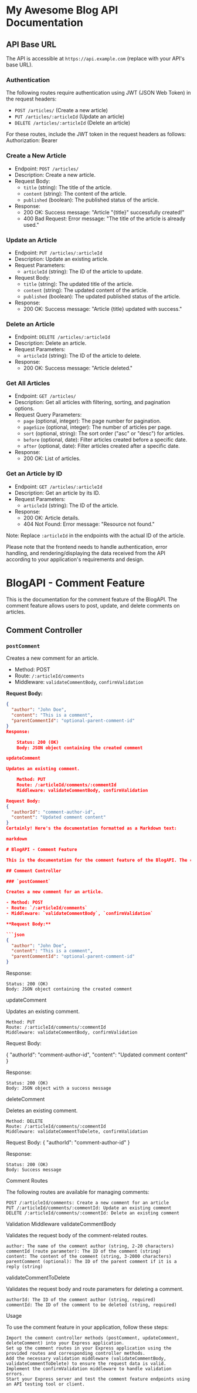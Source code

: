# My Awesome Blog API Documentation

## API Base URL

The API is accessible at `https://api.example.com` (replace with your API's base URL).

### Authentication

The following routes require authentication using JWT (JSON Web Token) in the request headers:

- `POST /articles/` (Create a new article)
- `PUT /articles/:articleId` (Update an article)
- `DELETE /articles/:articleId` (Delete an article)

For these routes, include the JWT token in the request headers as follows:
Authorization: Bearer <token>

### Create a New Article

- Endpoint: `POST /articles/`
- Description: Create a new article.
- Request Body:
  - `title` (string): The title of the article.
  - `content` (string): The content of the article.
  - `published` (boolean): The published status of the article.
- Response:
  - 200 OK: Success message: "Article "{title}" successfully created!"
  - 400 Bad Request: Error message: "The title of the article is already used."

### Update an Article

- Endpoint: `PUT /articles/:articleId`
- Description: Update an existing article.
- Request Parameters:
  - `articleId` (string): The ID of the article to update.
- Request Body:
  - `title` (string): The updated title of the article.
  - `content` (string): The updated content of the article.
  - `published` (boolean): The updated published status of the article.
- Response:
  - 200 OK: Success message: "Article {title} updated with success."

### Delete an Article

- Endpoint: `DELETE /articles/:articleId`
- Description: Delete an article.
- Request Parameters:
  - `articleId` (string): The ID of the article to delete.
- Response:
  - 200 OK: Success message: "Article deleted."

### Get All Articles

- Endpoint: `GET /articles/`
- Description: Get all articles with filtering, sorting, and pagination options.
- Request Query Parameters:
  - `page` (optional, integer): The page number for pagination.
  - `pageSize` (optional, integer): The number of articles per page.
  - `sort` (optional, string): The sort order ("asc" or "desc") for articles.
  - `before` (optional, date): Filter articles created before a specific date.
  - `after` (optional, date): Filter articles created after a specific date.
- Response:
  - 200 OK: List of articles.

### Get an Article by ID

- Endpoint: `GET /articles/:articleId`
- Description: Get an article by its ID.
- Request Parameters:
  - `articleId` (string): The ID of the article.
- Response:
  - 200 OK: Article details.
  - 404 Not Found: Error message: "Resource not found."

Note: Replace `:articleId` in the endpoints with the actual ID of the article.

Please note that the frontend needs to handle authentication, error handling, and rendering/displaying the data received from the API according to your application's requirements and design.

# BlogAPI - Comment Feature

This is the documentation for the comment feature of the BlogAPI. The comment feature allows users to post, update, and delete comments on articles.

## Comment Controller

### `postComment`

Creates a new comment for an article.

- Method: POST
- Route: `/:articleId/comments`
- Middleware: `validateCommentBody`, `confirmValidation`

**Request Body:**

````json
{
  "author": "John Doe",
  "content": "This is a comment",
  "parentCommentId": "optional-parent-comment-id"
}
Response:

    Status: 200 (OK)
    Body: JSON object containing the created comment

updateComment

Updates an existing comment.

    Method: PUT
    Route: /:articleId/comments/:commentId
    Middleware: validateCommentBody, confirmValidation

Request Body:
{
  "authorId": "comment-author-id",
  "content": "Updated comment content"
}
Certainly! Here's the documentation formatted as a Markdown text:

markdown

# BlogAPI - Comment Feature

This is the documentation for the comment feature of the BlogAPI. The comment feature allows users to post, update, and delete comments on articles.

## Comment Controller

### `postComment`

Creates a new comment for an article.

- Method: POST
- Route: `/:articleId/comments`
- Middleware: `validateCommentBody`, `confirmValidation`

**Request Body:**

```json
{
  "author": "John Doe",
  "content": "This is a comment",
  "parentCommentId": "optional-parent-comment-id"
}
````
Response:

    Status: 200 (OK)
    Body: JSON object containing the created comment

updateComment

Updates an existing comment.

    Method: PUT
    Route: /:articleId/comments/:commentId
    Middleware: validateCommentBody, confirmValidation

Request Body:


{
  "authorId": "comment-author-id",
  "content": "Updated comment content"
}

Response:

    Status: 200 (OK)
    Body: JSON object with a success message

deleteComment

Deletes an existing comment.

    Method: DELETE
    Route: /:articleId/comments/:commentId
    Middleware: validateCommentToDelete, confirmValidation

Request Body:
{
  "authorId": "comment-author-id"
}

Response:

    Status: 200 (OK)
    Body: Success message

Comment Routes

The following routes are available for managing comments:

    POST /:articleId/comments: Create a new comment for an article
    PUT /:articleId/comments/:commentId: Update an existing comment
    DELETE /:articleId/comments/:commentId: Delete an existing comment

Validation Middleware
validateCommentBody

Validates the request body of the comment-related routes.

    author: The name of the comment author (string, 2-20 characters)
    commentId (route parameter): The ID of the comment (string)
    content: The content of the comment (string, 3-2000 characters)
    parentComment (optional): The ID of the parent comment if it is a reply (string)

validateCommentToDelete

Validates the request body and route parameters for deleting a comment.

    authorId: The ID of the comment author (string, required)
    commentId: The ID of the comment to be deleted (string, required)

Usage

To use the comment feature in your application, follow these steps:

    Import the comment controller methods (postComment, updateComment, deleteComment) into your Express application.
    Set up the comment routes in your Express application using the provided routes and corresponding controller methods.
    Add the necessary validation middleware (validateCommentBody, validateCommentToDelete) to ensure the request data is valid.
    Implement the confirmValidation middleware to handle validation errors.
    Start your Express server and test the comment feature endpoints using an API testing tool or client.

